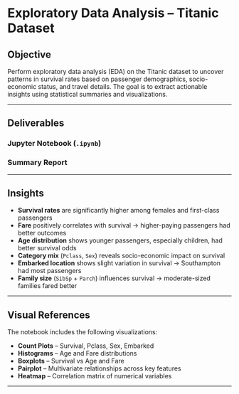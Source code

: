 #  Exploratory Data Analysis – Titanic Dataset

##  Objective  
Perform exploratory data analysis (EDA) on the Titanic dataset to uncover patterns in survival rates based on passenger demographics, socio-economic status, and travel details. The goal is to extract actionable insights using statistical summaries and visualizations.

---

##  Deliverables  
### Jupyter Notebook (`.ipynb`)  
### Summary Report  

---

##  Insights  
- **Survival rates** are significantly higher among females and first-class passengers  
- **Fare** positively correlates with survival → higher-paying passengers had better outcomes  
- **Age distribution** shows younger passengers, especially children, had better survival odds  
- **Category mix** (`Pclass`, `Sex`) reveals socio-economic impact on survival  
- **Embarked location** shows slight variation in survival → Southampton had most passengers  
- **Family size** (`SibSp` + `Parch`) influences survival → moderate-sized families fared better  

---

##  Visual References  
The notebook includes the following visualizations:

- **Count Plots** – Survival, Pclass, Sex, Embarked  
- **Histograms** – Age and Fare distributions  
- **Boxplots** – Survival vs Age and Fare  
- **Pairplot** – Multivariate relationships across key features  
- **Heatmap** – Correlation matrix of numerical variables  

---


